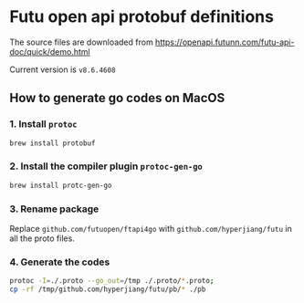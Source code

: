 # Futu open api protobuf definitions

The source files are downloaded from https://openapi.futunn.com/futu-api-doc/quick/demo.html

Current version is `v8.6.4608`

## How to generate go codes on MacOS

### 1. Install `protoc`

```bash
brew install protobuf
```

### 2. Install the compiler plugin `protoc-gen-go`

```bash
brew install protc-gen-go
```

### 3. Rename package

Replace `github.com/futuopen/ftapi4go` with `github.com/hyperjiang/futu` in all the proto files.

### 4. Generate the codes

```bash
protoc -I=./.proto --go_out=/tmp ./.proto/*.proto;
cp -rf /tmp/github.com/hyperjiang/futu/pb/* ./pb
```
